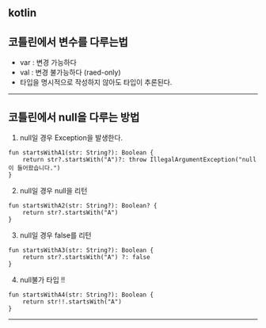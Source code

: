 ## kotlin

## 코틀린에서 변수를 다루는법
- var : 변경 가능하다
- val : 변경 불가능하다 (raed-only)
- 타입을 명시적으로 작성하지 않아도 타입이 추론된다.
--- 
## 코틀린에서 null을 다루는 방법

1. null일 경우 Exception을 발생한다.
```
fun startsWithA1(str: String?): Boolean {
    return str?.startsWith("A")?: throw IllegalArgumentException("null이 들어왔습니다.")
}
```
2. null일 경우 null을 리턴
```
fun startsWithA2(str: String?): Boolean? {
    return str?.startsWith("A")
}
```

3. null일 경우 false를 리턴
```
fun startsWithA3(str: String?): Boolean {
    return str?.startsWith("A") ?: false
}
```

4. null불가 타입 !!
```
fun startsWithA4(str: String?): Boolean {
    return str!!.startsWith("A")
}
```
--- 

